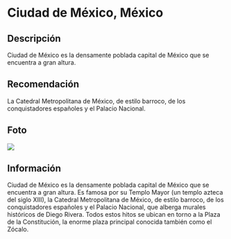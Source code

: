 # Ciudad de México, México

## Descripción
Ciudad de México es la densamente poblada capital de México que se encuentra a gran altura.

## Recomendación
La Catedral Metropolitana de México, de estilo barroco, de los conquistadores españoles y el Palacio Nacional.

## Foto
![](https://traveler.marriott.com/es/wp-content/uploads/sites/2/2018/05/SI_MEXIS_Angel_Independencia_1920x1080.jpg)

## Información
Ciudad de México es la densamente poblada capital de México que se encuentra a gran altura. Es famosa por su Templo Mayor (un templo azteca del siglo XIII), la Catedral Metropolitana de México, de estilo barroco, de los conquistadores españoles y el Palacio Nacional, que alberga murales históricos de Diego Rivera. Todos estos hitos se ubican en torno a la Plaza de la Constitución, la enorme plaza principal conocida también como el Zócalo. 